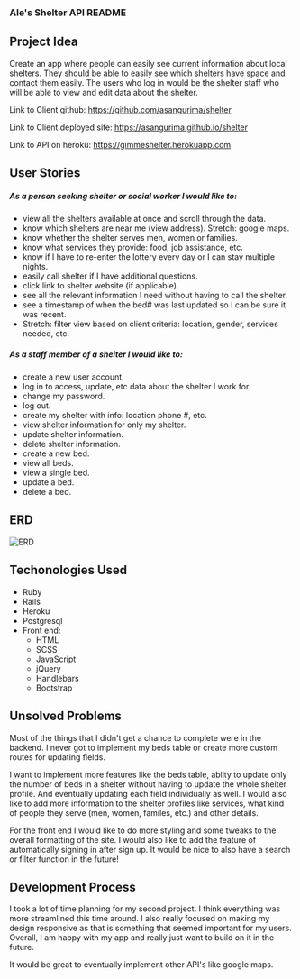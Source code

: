 ### Ale's Shelter API README

## Project Idea
Create an app where people can easily see current information about
local shelters. They should be able to easily see which shelters have space and
contact them easily. The users who log in would be the shelter staff who will be
able to view and edit data about the shelter.

Link to Client github: https://github.com/asangurima/shelter

Link to Client deployed site: https://asangurima.github.io/shelter

Link to API on heroku: https://gimmeshelter.herokuapp.com

## User Stories
##### As a person seeking shelter or social worker I would like to:
- view all the shelters available at once and scroll through the data.
- know which shelters are near me (view address). Stretch: google maps.
- know whether the shelter serves men, women or families.
- know what services they provide: food, job assistance, etc.
- know if I have to re-enter the lottery every day or I can stay multiple nights.
- easily call shelter if I have additional questions.
- click link to shelter website (if applicable).
- see all the relevant information I need without having to call the shelter.
- see a timestamp of when the bed# was last updated so I can be sure it was recent.
- Stretch: filter view based on client criteria: location, gender, services needed, etc.

##### As a staff member of a shelter I would like to:
- create a new user account.
- log in to access, update, etc data about the shelter I work for.
- change my password.
- log out.
- create my shelter with info: location phone #, etc.
- view shelter information for only my shelter.
- update shelter information.
- delete shelter information.
- create a new bed.
- view all beds.
- view a single bed.
- update a bed.
- delete a bed.

## ERD

![ERD](https://i.imgur.com/6lerjRb.jpg?2)

## Techonologies Used
  - Ruby
  - Rails
  - Heroku
  - Postgresql
  - Front end:
    - HTML
    - SCSS
    - JavaScript
    - jQuery
    - Handlebars
    - Bootstrap

## Unsolved Problems
 Most of the things that I didn't get a chance to complete were in the backend. I never got to implement my beds table or create more custom routes
 for updating fields.

 I want to implement more features like the beds table, ablity to update only the
 number of beds in a shelter without having to update the whole shelter profile.
 And eventually updating each field individually as well.
 I would also like to add more information to the shelter profiles like services,
 what kind of people they serve (men, women, familes, etc.) and other details.

 For the front end I would like to do more styling and some tweaks to the overall
 formatting of the site. I would also like to add the feature of automatically signing in after sign up. It would be nice to also have a search or filter function in the future!


## Development Process

I took a lot of time planning for my second project. I think everything was more
streamlined this time around. I also really focused on making my design responsive
as that is something that seemed important for my users. Overall, I am happy with
my app and really just want to build on it in the future.

It would be great to eventually implement other API's like google maps.
